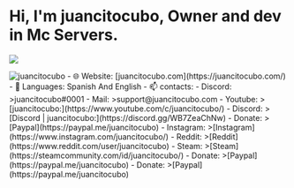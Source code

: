 <h1>Hi, I'm juancitocubo, Owner and dev in Mc Servers.</h1>

<p><img align="center" src="https://github-readme-stats.vercel.app/api?username=juancitocubo""></p>

<p> <img src="https://komarev.com/ghpvc/?username=juancitocubo" alt="juancitocubo" />
- 🌐 Website: [juancitocubo.com](https://juancitocubo.com/)
- 💬 Languages: Spanish And English
- 📫 contacts:
- Discord:
  >juancitocubo#0001
- Mail:
  >support@juancitocubo.com
- Youtube:
  >[juancitocubo:](https://www.youtube.com/c/juancitocubo/)
- Discord:
  >[Discord | juancitocubo:](https://discord.gg/WB7ZeaChNw)
- Donate:
  >[Paypal](https://paypal.me/juancitocubo)
- Instagram:
  >[Instagram](https://www.instagram.com/juancitocubo/)
- Reddit:
  >[Reddit](https://www.reddit.com/user/juancitocubo)
- Steam:
  >[Steam](https://steamcommunity.com/id/juancitocubo/)
- Donate:
  >[Paypal](https://paypal.me/juancitocubo)
- Donate:
  >[Paypal](https://paypal.me/juancitocubo)
  
